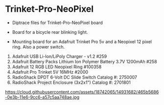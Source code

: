 # Trinket-Pro-NeoPixel
- Diptrace files for Trinket-Pro-NeoPixel board
- Board for a bicycle rear blinking light.

- Mounting board for an Adafruit Trinket Pro 5v and a Neopixel 12 pixel ring. Also a power switch.

1. Adafruit USB Li-Ion/LiPoly Charger - v1.2 #259
2. Adafruit Battery Packs Lithium Ion Polymer Battery 3.7V 1200mAh #258
3. Adafruit 12 RGB LED Neopixel Ring #100358
4. Adafruit Pro Trinket 5V 16MHz #2000
5. RadioShack DPDT 6-Volt DC Slide Switch Catalog #: 2750007
6. RadioShack Project Enclosure (3x2x1") Catalog #: 2701801

https://cloud.githubusercontent.com/assets/18742065/14931682/465b5686-0e3b-11e6-9cc6-a57c5aa748ae.jpg
